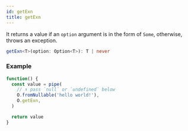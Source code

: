 ```yaml
---
id: getExn
title: getExn
---
```


It returns a value if an `option` argument is in the form of `Some`, otherwise, throws an exception.

```ts
getExn<T>(option: Option<T>): T | never
```

### Example

```jsx live
function() {
  const value = pipe(
    // ⬇️ pass `null` or `undefined` below
    O.fromNullable('hello world!'),
    O.getExn,
  )

  return value
}
```
